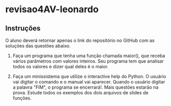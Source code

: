 # revisao4AV-leonardo

## Instruções

O aluno deverá retornar apenas o link do repositório no GitHub com as soluções das questões abaixo.

1) Faça um programa que tenha uma função chamada maior(), que receba vários parâmetros com valores inteiros. Seu programa tem que analisar todos os valores e dizer qual deles é o maior.

2) Faça um minissistema que utilize o interactive help do Python. O usuário vai digitar o comando e o manual vai aparecer. Quando o usuário digitar a palavra "FIM", o programa se encerrará!.
Mais questões estarão na prova. Estude todos os exemplos dos dois arquivos de slides de funções.

